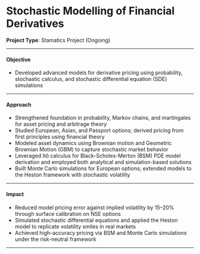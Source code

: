 # Stochastic Modelling of Financial Derivatives  
**Project Type**: Stamatics Project (Ongoing)  

---

#### Objective  
- Developed advanced models for derivative pricing using probability, stochastic calculus, and stochastic differential equation (SDE) simulations  

---

#### Approach  
- Strengthened foundation in probability, Markov chains, and martingales for asset pricing and arbitrage theory  
- Studied European, Asian, and Passport options; derived pricing from first principles using financial theory  
- Modeled asset dynamics using Brownian motion and Geometric Brownian Motion (GBM) to capture stochastic market behavior  
- Leveraged Itô calculus for Black-Scholes-Merton (BSM) PDE model derivation and employed both analytical and simulation-based solutions  
- Built Monte Carlo simulations for European options; extended models to the Heston framework with stochastic volatility  

---

#### Impact  
- Reduced model pricing error against implied volatility by 15–20% through surface calibration on NSE options  
- Simulated stochastic differential equations and applied the Heston model to replicate volatility smiles in real markets  
- Achieved high-accuracy pricing via BSM and Monte Carlo simulations under the risk-neutral framework  

---


